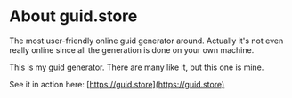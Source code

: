 # About guid.store

The most user-friendly online guid generator around. Actually it's not even
really online since all the generation is done on your own machine.

This is my guid generator. There are many like it, but this one is mine.

See it in action here: [https://guid.store](https://guid.store)
